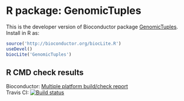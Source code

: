 # R package: GenomicTuples
This is the developer version of Bioconductor package [GenomicTuples](http://bioconductor.org/packages/devel/bioc/html/GenomicTuples.html).  Install in R as:

```r
source('http://bioconductor.org/biocLite.R')
useDevel()
biocLite('GenomicTuples')
```

## R CMD check results
Bioconductor: <a
href="http://master.bioconductor.org/checkResults/devel/bioc-LATEST/GenomicTuples/">Multiple
platform build/check report</a>  
Travis CI: <a href="https://travis-ci.org/PeteHaitch/GenomicTuples"><img src="https://travis-ci.org/PeteHaitch/GenomicTuples.svg?branch=master" alt="Build status"></a>

